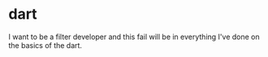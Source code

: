 # dart
I want to be a filter developer and this fail will be in everything I've done on the basics of the dart.
